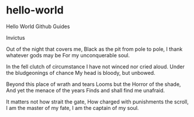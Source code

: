 # hello-world
Hello World Github Guides

Invictus

Out of the night that covers me, 
      Black as the pit from pole to pole, 
I thank whatever gods may be 
      For my unconquerable soul. 

In the fell clutch of circumstance 
      I have not winced nor cried aloud. 
Under the bludgeonings of chance 
      My head is bloody, but unbowed. 

Beyond this place of wrath and tears 
      Looms but the Horror of the shade, 
And yet the menace of the years 
      Finds and shall find me unafraid. 

It matters not how strait the gate, 
      How charged with punishments the scroll, 
I am the master of my fate, 
      I am the captain of my soul. 
